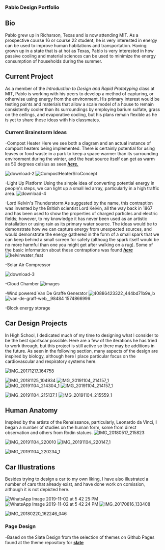 ### Pablo Design Portfolio
## Bio
Pablo grew up in Richarson, Texas and is now attending MIT. As a prospective course 16 or course 22 student,
he is very interested in energy can be used to improve human habitations and transportation. Having grown up in
a state that is at hot as Texas, Pablo is very interested in how passive cooling and material sciences can
be used to minimize the energy consumption of households during the summer.

## Current Project
As a member of the _Introduction to Design and Rapid Prototyping_ class at MIT, Pablo is working with his peers to 
develop a method of capturing, or otherwise using energy from the environment. His primary interest would be testing
paints and materials that allow a scale model of a house to remain consistently cooler than its surroundings by employing barium
sulfate, grass on the ceilings, and evaporative cooling, but his plans remain flexible as he is yet to share these ideas with his classmates.

### Current Brainstorm Ideas
-Compost Heater
Here we see both a diagram and an actual instance of compost heaters being implemented. There is certainly potential for using leaves or food waste in a park to keep a space warmer than its surrounding environment during the winter, and the heat source itself can get as warm as 50 degrees celsius as seen [***here.***](http://compost.css.cornell.edu/physics.html)

![download-2](https://user-images.githubusercontent.com/90800298/134415106-f41b55d4-e0e6-43db-9968-9e2ad5c227f2.jpg)
![CompostHeaterSiloConcept](https://user-images.githubusercontent.com/90800298/134419239-a53b70d2-bdfc-4555-96d4-3f536ee918ba.jpeg)

-Light Up Platform
Using the simple idea of converting potential energy in people's steps, we can light up a small led array, particularly in a high traffic area.
![download-4](https://user-images.githubusercontent.com/90800298/134415087-1170dfc2-1d3b-4d97-8215-827213aa0960.jpg)

-Lord Kelvin's Thunderstorm
As suggested by the name, this contraption was invented by the British scientist Lord Kelvin, all the way back in 1867 and has been used
to show the properties of charged particles and electric fields; however, to my knowledge it has never been used as an artistic installation
or using rain as its primary water source. The ideas would be to demonstrate how we can capture energy from unexpected sources, and would 
demonstrate the energy gathered in the form of a small spark that we can keep behind a small screen for safety (althoug the spark itself
would be no more harmful than one you might get after walking on a rug). Some of the basic information about these contraptions was found
[***here***](https://www.upsbatterycenter.com/blog/lord-kelvins-thunderstorm/)
![kelvinwater_feat](https://user-images.githubusercontent.com/90800298/134417194-29e62585-2563-40cb-bcd3-2fb5bd5eb1d6.jpeg)

-Solar Air Compressor

![download-3](https://user-images.githubusercontent.com/90800298/134415024-ef446ffb-57ec-4649-9133-ad7b78590ca5.jpg)


-Cloud Chamber
![images](https://user-images.githubusercontent.com/90800298/134415063-9a771131-660a-4d81-acc1-0277b92ce9fe.jpg)

-Wind powered Van De Graffe Generator
![40886423322_444bd71b9e_b](https://user-images.githubusercontent.com/90800298/134419524-45b0e6b4-db10-4bfb-9652-84689bfea0e6.jpeg)
![van-de-graff-web__98484 1574866996](https://user-images.githubusercontent.com/90800298/134419539-761d3c35-d4b5-4cef-94bd-ba5d6999cd07.jpg)

-Block energy storage



## Car Design Projects
In High School, I dedicated much of my time to designing what I consider to be the best sportscar possible. Here are a few of the iterations
he has tried to work through, but this project is still active so there may be additions in the future. As seen in the following section, many aspects of the design are inspired by biology, although here I place particular focus on the cardiovascular and respiratory systems here.


![IMG_20171217_164758](https://user-images.githubusercontent.com/90800298/133950299-6e2de63c-44bd-4f93-af16-a6f2a8778203.jpg)


![IMG_20181125_104934](https://user-images.githubusercontent.com/90800298/133950224-35cc7b0a-0dea-495d-a8ae-a7fa4332e712.jpg)
![IMG_20191104_214157_1](https://user-images.githubusercontent.com/90800298/133950116-2d76ab02-528a-46bb-acc2-2034e4aeacaa.jpg)
![IMG_20191104_214304_1](https://user-images.githubusercontent.com/90800298/133950231-47efc970-78a2-4309-a81f-1f1884507f76.jpg)
![IMG_20191104_214157_1](https://user-images.githubusercontent.com/90800298/133950235-036bada8-f5f9-4866-bb8d-c8de140f8f07.jpg)

![IMG_20191104_215137_1](https://user-images.githubusercontent.com/90800298/133950239-a2f5672b-f225-476d-b2ad-010def3a16be.jpg)
![IMG_20191104_215559_1](https://user-images.githubusercontent.com/90800298/133950243-c55e72c7-10aa-414d-8b42-d5e6e3470b76.jpg)

## Human Anatomy
Inspired by the artists of the Renaissance, particularly, Leonardo da Vinci, I began a number of studies on the human form, some from
direct observation and others from Rodin statues.
![IMG_20180517_215823](https://user-images.githubusercontent.com/90800298/133950316-a32b9df8-fc8d-49a0-8b44-c1be97d75d91.jpg)

![IMG_20191104_220010](https://user-images.githubusercontent.com/90800298/133950253-9649a6ba-3075-4cdc-b569-3e29e79b2c30.jpg)
![IMG_20191104_220147_1](https://user-images.githubusercontent.com/90800298/133950261-c6f8ed39-bb19-4834-b12c-335e13035c7f.jpg)


![IMG_20191104_220234_1](https://user-images.githubusercontent.com/90800298/133950264-f8e32486-0cc8-47d0-8cba-f114e41c36f6.jpg)
## Car Illustrations
Besides trying to design a car to my own liking, I have also illustrated a number of cars that already exist, and have done work on comission, although it is not depicted here.

![WhatsApp Image 2019-11-02 at 5 42 25 PM](https://user-images.githubusercontent.com/90800298/133950275-e0def994-036f-4abc-bb8a-29f5d73f8b36.jpeg)
![WhatsApp Image 2019-11-02 at 5 42 24 PM](https://user-images.githubusercontent.com/90800298/133950283-a8446652-f971-40eb-91b6-c581c59420bb.jpeg)
![IMG_20170816_133408](https://user-images.githubusercontent.com/90800298/133950292-c20a9572-5a9b-4281-b87f-22cf1a958323.jpg)

![IMG_20180220_162246_046](https://user-images.githubusercontent.com/90800298/133950312-9def02be-20fa-49dc-be8c-b70809aeb1a4.jpg)



### Page Design
-Based on the Slate Design from the selection of themes on Github Pages found at the theme repository for [**slate**](https://github.com/pages-themes/slate)

